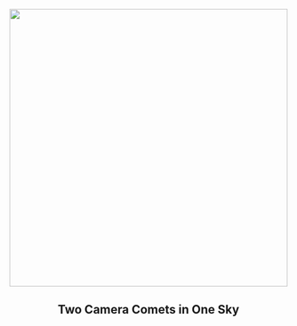 
<p align="center"><img src="https://apod.nasa.gov/apod/image/2509/TwoComets_Perrot_960.jpg" width="500" height="500"></p>
<h2 align="center"> Two Camera Comets in One Sky </h2>
